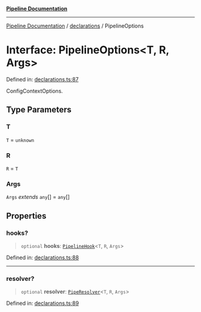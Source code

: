 [**Pipeline Documentation**](../../README.md)

***

[Pipeline Documentation](../../README.md) / [declarations](../README.md) / PipelineOptions

# Interface: PipelineOptions\<T, R, Args\>

Defined in: [declarations.ts:87](https://github.com/stonemjs/pipeline/blob/2eff0e8e1fb564de78ed833206823c91f7932eb4/src/declarations.ts#L87)

ConfigContextOptions.

## Type Parameters

### T

`T` = `unknown`

### R

`R` = `T`

### Args

`Args` *extends* `any`[] = `any`[]

## Properties

### hooks?

> `optional` **hooks**: [`PipelineHook`](../type-aliases/PipelineHook.md)\<`T`, `R`, `Args`\>

Defined in: [declarations.ts:88](https://github.com/stonemjs/pipeline/blob/2eff0e8e1fb564de78ed833206823c91f7932eb4/src/declarations.ts#L88)

***

### resolver?

> `optional` **resolver**: [`PipeResolver`](../type-aliases/PipeResolver.md)\<`T`, `R`, `Args`\>

Defined in: [declarations.ts:89](https://github.com/stonemjs/pipeline/blob/2eff0e8e1fb564de78ed833206823c91f7932eb4/src/declarations.ts#L89)

